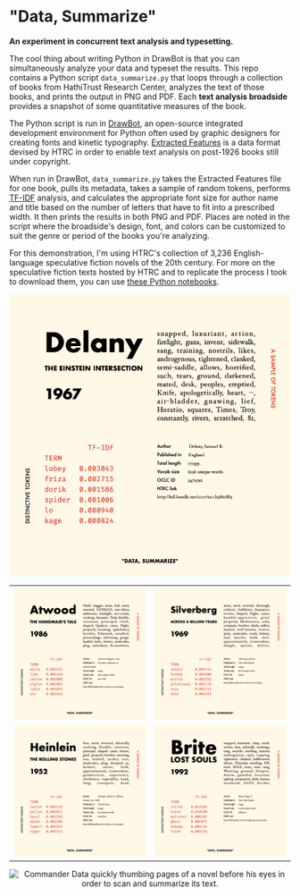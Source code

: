 # "Data, Summarize"

**An experiment in concurrent text analysis and typesetting.**

The cool thing about writing Python in DrawBot is that you can simultaneously analyze your data and typeset the results. This repo contains a Python script `data_summarize.py` that loops through a collection of books from HathiTrust Research Center, analyzes the text of those books, and prints the output in PNG and PDF. Each **text analysis broadside** provides a snapshot of some quantitative measures of the book.

The Python script is run in [DrawBot](https://drawbot.com/), an open-source integrated development environment for Python often used by graphic designers for creating fonts and kinetic typography. [Extracted Features](https://programminghistorian.org/en/lessons/text-mining-with-extracted-features) is a data format devised by HTRC in order to enable text analysis on post-1926 books still under copyright.

When run in DrawBot, `data_summarize.py` takes the Extracted Features file for one book, pulls its metadata, takes a sample of random tokens, performs [TF-IDF](https://programminghistorian.org/en/lessons/analyzing-documents-with-tfidf) analysis, and calculates the appropriate font size for author name and title based on the number of letters that have to fit into a prescribed width. It then prints the results in both PNG and PDF. Places are noted in the script where the broadside's design, font, and colors can be customized to suit the genre or period of the books you're analyzing.

For this demonstration, I'm using HTRC's collection of 3,236 English-language speculative fiction novels of the 20th century. For more on the speculative fiction texts hosted by HTRC and to replicate the process I took to download them, you can use [these Python notebooks](https://github.com/gwijthoff/HTRC_SF_experiments).

<p align="center">
    <img src="output/Delany_1967_THE%20EINSTEIN%20INTERSECTION%20.png" alt="Broadside displaying quantitative measures of Samuel R. Delany's The Einstein Intersection." />
</p>

|                           |                           |
| ------------------------- | ------------------------- |
| ![](output/Atwood_1986_THE%20HANDMAID'S%20TALE%20.png)  |  ![](output/Silverberg_1969_ACROSS%20A%20BILLION%20YEARS.png) |
| ![](output/Heinlein_1952_THE%20ROLLING%20STONES%20.png)  |  ![](output/Brite_1992_LOST%20SOULS%20.png) |

<p align="center">
    <img src="summarizeplease.gif" alt="Commander Data quickly thumbing pages of a novel before his eyes in order to scan and summarize its text." />
</p>
